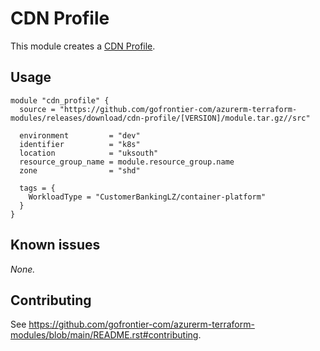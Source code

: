 # CDN Profile

This module creates a [CDN Profile](https://registry.terraform.io/providers/hashicorp/azurerm/latest/docs/resources/cdn_profile).

## Usage

```hcl
module "cdn_profile" {
  source = "https://github.com/gofrontier-com/azurerm-terraform-modules/releases/download/cdn-profile/[VERSION]/module.tar.gz//src"

  environment         = "dev"
  identifier          = "k8s"
  location            = "uksouth"
  resource_group_name = module.resource_group.name
  zone                = "shd"

  tags = {
    WorkloadType = "CustomerBankingLZ/container-platform"
  }
}
```

## Known issues

_None._

## Contributing

See <https://github.com/gofrontier-com/azurerm-terraform-modules/blob/main/README.rst#contributing>.
